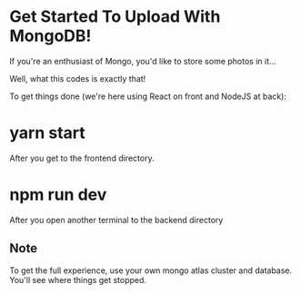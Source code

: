 # Get Started To Upload With MongoDB!

If you're an enthusiast of Mongo, you'd like to store some photos in it...

Well, what this codes is exactly that!

To get things done (we're here using React on front and NodeJS at back):

# yarn start

After you get to the frontend directory.

# npm run dev

After you open another terminal to the backend directory

## Note

To get the full experience, use your own mongo atlas cluster and database. You'll see where things get stopped.
